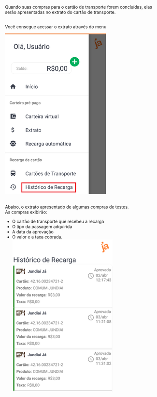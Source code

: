 Quando suas compras para o cartão de transporte forem concluídas, elas serão apresentadas no extrato do cartão de transporte. <br><Br>

Você consegue acessar o extrato através do menu

![image.png](/.attachments/image-33c1cc5a-4099-48d5-9ca9-a3d68a4fc386.png)<br><br>

Abaixo, o extrato apresentado de algumas compras de testes.<br>
As compras exibirão:

- O cartão de transporte que recebeu a recarga
- O tipo da passagem adquirida
- A data da aprovação
- O valor e a taxa cobrada.
![image.png](/.attachments/image-b7ed2596-c375-49c8-a73a-6799a237a155.png)


